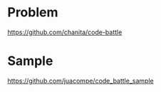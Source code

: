 Problem
=======

https://github.com/chanita/code-battle

Sample
======
https://github.com/juacompe/code_battle_sample
